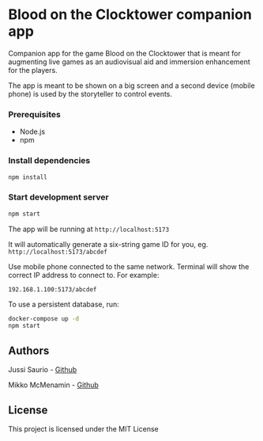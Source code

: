 # Blood on the Clocktower companion app

Companion app for the game Blood on the Clocktower that is meant for augmenting live games as an audiovisual aid and immersion enhancement for the players.

The app is meant to be shown on a big screen and a second device (mobile phone) is used by the storyteller to control events.

### Prerequisites

- Node.js
- npm

### Install dependencies

```bash
npm install
```

### Start development server

```bash
npm start
```

The app will be running at `http://localhost:5173`

It will automatically generate a six-string game ID for you, eg. `http://localhost:5173/abcdef`

Use mobile phone connected to the same network. Terminal will show
the correct IP address to connect to. For example:

`192.168.1.100:5173/abcdef`

To use a persistent database, run:

```bash
docker-compose up -d
npm start
```

## Authors

Jussi Saurio - [Github](https://github.com/jussisaurio)

Mikko McMenamin - [Github](https://github.com/mikkomcmenamin)

## License

This project is licensed under the MIT License
